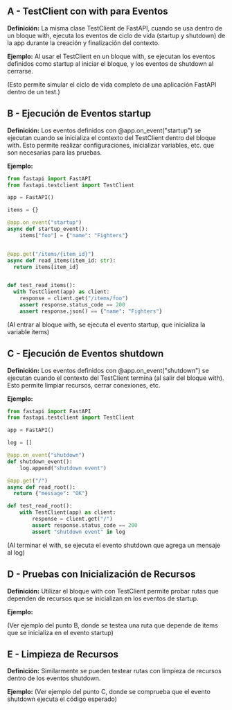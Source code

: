 ## A - TestClient con with para Eventos

**Definición:** La misma clase TestClient de FastAPI, cuando se usa dentro de un bloque with, ejecuta los eventos de ciclo de vida (startup y shutdown) de la app durante la creación y finalización del contexto.

**Ejemplo:** Al usar el TestClient en un bloque with, se ejecutan los eventos definidos como startup al iniciar el bloque, y los eventos de shutdown al cerrarse.

(Esto permite simular el ciclo de vida completo de una aplicación FastAPI dentro de un test.)

## B - Ejecución de Eventos startup

**Definición:** Los eventos definidos con @app.on_event("startup") se ejecutan cuando se inicializa el contexto del TestClient dentro del bloque with. Esto permite realizar configuraciones, inicializar variables, etc. que son necesarias para las pruebas.

**Ejemplo:**

```Python
from fastapi import FastAPI
from fastapi.testclient import TestClient

app = FastAPI()

items = {}

@app.on_event("startup")
async def startup_event():
    items["foo"] = {"name": "Fighters"}


@app.get("/items/{item_id}")
async def read_items(item_id: str):
  return items[item_id]


def test_read_items():
  with TestClient(app) as client:
    response = client.get("/items/foo")
    assert response.status_code == 200
    assert response.json() == {"name": "Fighters"}
```

(Al entrar al bloque with, se ejecuta el evento startup, que inicializa la variable items)

## C - Ejecución de Eventos shutdown

**Definición:** Los eventos definidos con @app.on_event("shutdown") se ejecutan cuando el contexto del TestClient termina (al salir del bloque with). Esto permite limpiar recursos, cerrar conexiones, etc.

**Ejemplo:**

```Python
from fastapi import FastAPI
from fastapi.testclient import TestClient

app = FastAPI()

log = []

@app.on_event("shutdown")
def shutdown_event():
    log.append("shutdown event")

@app.get("/")
async def read_root():
  return {"message": "OK"}

def test_read_root():
    with TestClient(app) as client:
        response = client.get("/")
        assert response.status_code == 200
        assert "shutdown event" in log
```

(Al terminar el with, se ejecuta el evento shutdown que agrega un mensaje al log)

## D - Pruebas con Inicialización de Recursos

**Definición:** Utilizar el bloque with con TestClient permite probar rutas que dependen de recursos que se inicializan en los eventos de startup.

**Ejemplo:**

(Ver ejemplo del punto B, donde se testea una ruta que depende de items que se inicializa en el evento startup)

## E - Limpieza de Recursos

**Definición:** Similarmente se pueden testear rutas con limpieza de recursos dentro de los eventos shutdown.

**Ejemplo:**
(Ver ejemplo del punto C, donde se comprueba que el evento shutdown ejecuta el código esperado)
